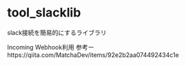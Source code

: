 # tool_slacklib
slack接続を簡易的にするライブラリ

Incoming Webhook利用
参考ーhttps://qiita.com/MatchaDev/items/92e2b2aa074492434c1e
